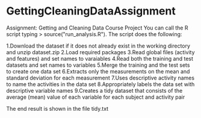 # GettingCleaningDataAssignment
Assignment: Getting and Cleaning Data Course Project
You can call the R script typing > source("run_analysis.R"). The script does the following:

1.Download the dataset if it does not already exist in the working directory and unzip dataset.zip
2.Load required packages
3.Read global files (activity and features) and set names to varaiables
4.Read both the training and test datasets and set names to variables
5.Merge the training and the test sets to create one data set
6.Extracts only the measurements on the mean and standard deviation for each measurement
7.Uses descriptive activity names to name the activities in the data set
8.Appropriately labels the data set with descriptive variable names
9.Creates a tidy dataset that consists of the average (mean) value of each variable for each subject and activity pair

The end result is shown in the file  tidy.txt
